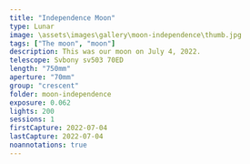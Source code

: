 ```yaml
---
title: "Independence Moon"
type: Lunar
image: \assets\images\gallery\moon-independence\thumb.jpg
tags: ["The moon", "moon"]
description: This was our moon on July 4, 2022.
telescope: Svbony sv503 70ED
length: "750mm"
aperture: "70mm"
group: "crescent"
folder: moon-independence
exposure: 0.062
lights: 200
sessions: 1
firstCapture: 2022-07-04
lastCapture: 2022-07-04
noannotations: true
---
```


